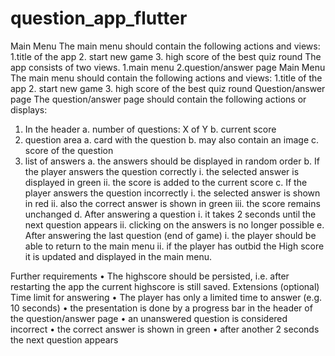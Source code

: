 # question_app_flutter
Main Menu The main menu should contain the following actions and views: 1.title of the app 2. start new game 3. high score of the best quiz round
The app consists of two views.
1.main menu
2.question/answer page
Main Menu
The main menu should contain the following actions
and views:
1.title of the app
2. start new game
3. high score of the best quiz round
Question/answer page
The question/answer page should contain the following
actions or displays:

1. In the header
a. number of questions: X of Y
b. current score
2. question area
a. card with the question
b. may also contain an image
c. score of the question
3. list of answers
a. the answers should be displayed in random order
b. If the player answers the question correctly
i. the selected answer is displayed in green
ii. the score is added to the current score
c. If the player answers the question incorrectly
i. the selected answer is shown in red
ii. also the correct answer is shown in green
iii. the score remains unchanged
d. After answering a question
i. it takes 2 seconds until the next question appears
ii. clicking on the answers is no longer possible
e. After answering the last question (end of game)
i. the player should be able to return to the main menu
ii. if the player has outbid the High score it is updated
and displayed in the main menu.

Further requirements
• The highscore should be persisted, i.e. after restarting the app the current highscore is still
saved.
Extensions (optional)
Time limit for answering
• The player has only a limited time to answer (e.g. 10 seconds)
• the presentation is done by a progress bar in the header of the question/answer page
• an unanswered question is considered incorrect
• the correct answer is shown in green
• after another 2 seconds the next question appears
